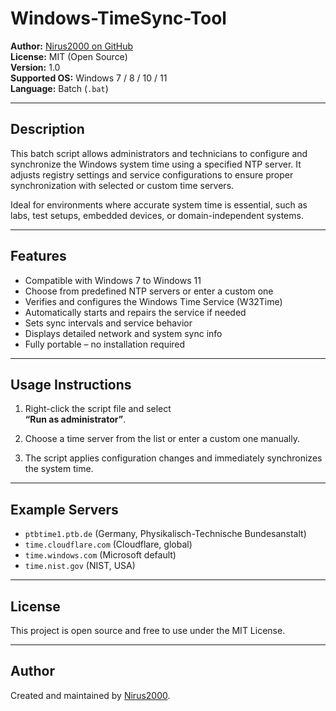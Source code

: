 # Windows-TimeSync-Tool

**Author:** [Nirus2000 on GitHub](https://github.com/Nirus2000)  
**License:** MIT (Open Source)  
**Version:** 1.0  
**Supported OS:** Windows 7 / 8 / 10 / 11  
**Language:** Batch (`.bat`)

---

## Description

This batch script allows administrators and technicians to configure and synchronize the Windows system time using a specified NTP server. It adjusts registry settings and service configurations to ensure proper synchronization with selected or custom time servers.

Ideal for environments where accurate system time is essential, such as labs, test setups, embedded devices, or domain-independent systems.

---

## Features

- Compatible with Windows 7 to Windows 11  
- Choose from predefined NTP servers or enter a custom one  
- Verifies and configures the Windows Time Service (W32Time)  
- Automatically starts and repairs the service if needed  
- Sets sync intervals and service behavior  
- Displays detailed network and system sync info  
- Fully portable – no installation required

---

## Usage Instructions

1. Right-click the script file and select  
   **“Run as administrator”**.

2. Choose a time server from the list or enter a custom one manually.

3. The script applies configuration changes and immediately synchronizes the system time.

---

## Example Servers

- `ptbtime1.ptb.de` (Germany, Physikalisch-Technische Bundesanstalt)  
- `time.cloudflare.com` (Cloudflare, global)  
- `time.windows.com` (Microsoft default)  
- `time.nist.gov` (NIST, USA)

---

## License

This project is open source and free to use under the MIT License.

---

## Author

Created and maintained by [Nirus2000](https://github.com/Nirus2000).
